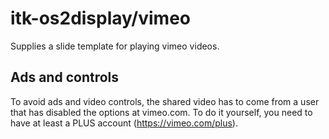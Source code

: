 # itk-os2display/vimeo
Supplies a slide template for playing vimeo videos.

## Ads and controls
To avoid ads and video controls, the shared video has to come from a user
that has disabled the options at vimeo.com. To do it yourself, you need to have
at least a PLUS account (https://vimeo.com/plus).
